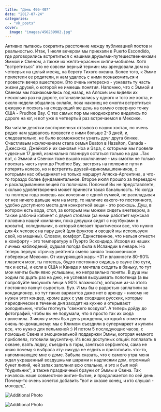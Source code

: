 ```yaml
---
title: "День 405-407"
date: "2017-07-24"
categories: 
  - "vk_posts"
cover:
  image: "images/456239902.jpg"
---
```


Активно пытаюсь сократить расстояние между публикацией постов и реальностью. Итак, 1 июля вечером мы приехали в Puerto Escondido, где договорились встретиться с нашими друзьями-путешественниками Эммой и Свеном, а также их желто-красным хиппи-мобилем. Хотя "встретиться" это не совсем верный термин: мы арендовали дом на четверых на целый месяц, на берегу Тихого океана. Более того, к Эмме прилетели ее родители, и нам удалось с ними познакомиться и провести вечер вшестером. Это очень интересно - узнавать ту часть жизни друзей, о которой не имеешь понятия. Напомню, что с Эммой и Свеном мы познакомились год назад, на Аляске: мы видели их несколько раз на дороге, останавливались у одного и того же хоста, и около недели общались онлайн, пока наконец не смогли встретиться вживую и поехать на следующий же день на самую северную точку США - Prudhoe Bay. С тех самых пор мы неоднократно виделись по дороге на юг, и вот уже в четвертый раз встречаемся в Мексике.

<!--more-->

Вы читали десятки восторженных отзывов о наших хостах, но очень редко нам удавалось провести с ними больше 2-3 дней, и, следовательно, не было возможности узнать друг друга ближе. Счастливым исключением стала семья Beaton в Hazelton, Canada - Джессика, Джейкоб и их сыновья Ноа и Эзра, с которыми мы провели чудесные 17 дней, изначально планируя остаться только на два...Так вот, с Эммой и Свеном тоже вышло исключение - мы смогли не только проехать часть пути до Prudhoe Bay, застрять на половине пути и потерять колесо, но и встретить друзей-единомышленников, с которыми нас объединяет не только маршрут Аляска-Аргентина, а что-то гораздо более фундаментальное. Второе июля прошло за переездом и раскладыванием вещей по полочкам. Полочки! Вы не представляете, сколько удовлетворения может принести такая банальность. Но когда ты полтора года живешь как кочевник с одной сумкой, не раскладывая от нее ничего дальше чем на метр, то наличие какого-то постоянного, удобно доступного места для конкретной вещи - это роскошь. Душ, в котором есть вода, стол, за которым мы можем сидеть вчетвером, а также рабочий кабинет с двумя столами (за ними работает мужская половина нашей компании, пока девушки сидят с ноутбуками в кровати), холодильник, в который влезает практически все, что нужно для 4х человек на пару дней (для фруктов и овощей мы используем свой, из машины). Словом, комфорт. Единственное, что нельзя отнести к комфорту - это температуру в Пуэрто Эскондидо. Исходя из наших личных наблюдений, худшая погода была в Исландии в январе. Но теперь первую строчку рейтинга смело заняло тихоокеанское побережье Мексики. От изнуряющей жары +31 и влажности 80-90% плавится мозг, ты потеешь, будто постоянно сидишь в сауне (по сути, так и есть), и если в США и Канаде я мечтала сходить в баньку, то тут мои мечты были явно услышаны, но неправильно поняты. В душ мы ходим по дцать раз на дню, не успевая высушивать полотенца (а вы попробуйте высушить вещи в 90% влажность), которые из-за этого постоянно пахнут сыростью. Буэ. И мы бы с радостью заплатили за кондиционер, но тут таких вариантов даже нет в аренду - никому не нужен этот кондер, кроме двух с ума сходящих русских, которые периодически в течение дня заходят на кухню и открывают холодильник, чтобы глотнуть "свежего воздуха". А теперь дойду до фотографий, чтобы вы не подумали, что я просто так их сюда прилепила. 3 июля у меня был день рождения, который я отметила очень по-домашнему: мы с Климом съездили в супермаркет и купили все, что нужно для пельменей :) И потом 5 последующих часов, с помощью Свена и эмоциональной поддержки Эммы, которая немного приболела, готовили вкуснятину. Из всех доступных опций: поплавать в океане, взять лодку, съездить в горы, заняться серфингом, сама не знаю почему я выбрала эту: никуда не ездить и приготовить что-то, напоминающее мне о доме. Забыла сказать, что с самого утра меня ждал украшенный воздушными шарами и надписями дом, огромный букет лилий, чей запах заполнил всю спальню, и это и был мой "будильник", а также праздничный брауни от Эммы и Свена. Так началось наше совместное житие-бытие, и продолжается по сей день. Почему-то очень хочется добавить "вот и сказке конец, и кто слушал - молодец".

![Additional Photo](https://vodpop.ru/wp-content/uploads/2023/07/456239903.jpg)

![Additional Photo](https://vodpop.ru/wp-content/uploads/2023/07/456239904.jpg)
